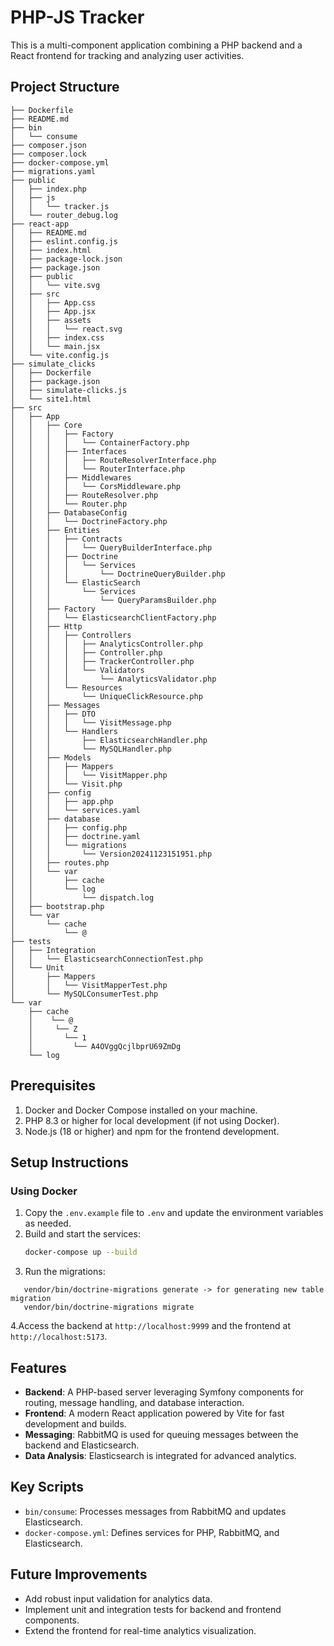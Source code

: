 
# PHP-JS Tracker

This is a multi-component application combining a PHP backend and a React frontend for tracking and analyzing user activities.

## Project Structure

```.
├── Dockerfile
├── README.md
├── bin
│   └── consume
├── composer.json
├── composer.lock
├── docker-compose.yml
├── migrations.yaml
├── public
│   ├── index.php
│   ├── js
│   │   └── tracker.js
│   └── router_debug.log
├── react-app
│   ├── README.md
│   ├── eslint.config.js
│   ├── index.html
│   ├── package-lock.json
│   ├── package.json
│   ├── public
│   │   └── vite.svg
│   ├── src
│   │   ├── App.css
│   │   ├── App.jsx
│   │   ├── assets
│   │   │   └── react.svg
│   │   ├── index.css
│   │   └── main.jsx
│   └── vite.config.js
├── simulate_clicks
│   ├── Dockerfile
│   ├── package.json
│   ├── simulate-clicks.js
│   └── site1.html
├── src
│   ├── App
│   │   ├── Core
│   │   │   ├── Factory
│   │   │   │   └── ContainerFactory.php
│   │   │   ├── Interfaces
│   │   │   │   ├── RouteResolverInterface.php
│   │   │   │   └── RouterInterface.php
│   │   │   ├── Middlewares
│   │   │   │   └── CorsMiddleware.php
│   │   │   ├── RouteResolver.php
│   │   │   └── Router.php
│   │   ├── DatabaseConfig
│   │   │   └── DoctrineFactory.php
│   │   ├── Entities
│   │   │   ├── Contracts
│   │   │   │   └── QueryBuilderInterface.php
│   │   │   ├── Doctrine
│   │   │   │   └── Services
│   │   │   │       └── DoctrineQueryBuilder.php
│   │   │   └── ElasticSearch
│   │   │       └── Services
│   │   │           └── QueryParamsBuilder.php
│   │   ├── Factory
│   │   │   └── ElasticsearchClientFactory.php
│   │   ├── Http
│   │   │   ├── Controllers
│   │   │   │   ├── AnalyticsController.php
│   │   │   │   ├── Controller.php
│   │   │   │   ├── TrackerController.php
│   │   │   │   └── Validators
│   │   │   │       └── AnalyticsValidator.php
│   │   │   └── Resources
│   │   │       └── UniqueClickResource.php
│   │   ├── Messages
│   │   │   ├── DTO
│   │   │   │   └── VisitMessage.php
│   │   │   └── Handlers
│   │   │       ├── ElasticsearchHandler.php
│   │   │       └── MySQLHandler.php
│   │   ├── Models
│   │   │   ├── Mappers
│   │   │   │   └── VisitMapper.php
│   │   │   └── Visit.php
│   │   ├── config
│   │   │   ├── app.php
│   │   │   └── services.yaml
│   │   ├── database
│   │   │   ├── config.php
│   │   │   ├── doctrine.yaml
│   │   │   └── migrations
│   │   │       └── Version20241123151951.php
│   │   ├── routes.php
│   │   └── var
│   │       ├── cache
│   │       └── log
│   │           └── dispatch.log
│   ├── bootstrap.php
│   └── var
│       └── cache
│           └── @
├── tests
│   ├── Integration
│   │   └── ElasticsearchConnectionTest.php
│   └── Unit
│       ├── Mappers
│       │   └── VisitMapperTest.php
│       └── MySQLConsumerTest.php
└── var
    ├── cache
    │    └── @
    │     └── Z
    │       └── 1
    │         └── A4OVggQcjlbprU69ZmDg
    └── log
```

## Prerequisites

1. Docker and Docker Compose installed on your machine.
2. PHP 8.3 or higher for local development (if not using Docker).
3. Node.js (18 or higher) and npm for the frontend development.

## Setup Instructions

### Using Docker

1. Copy the `.env.example` file to `.env` and update the environment variables as needed.
2. Build and start the services:
   ```bash
   docker-compose up --build
   ```
3. Run the migrations:
```
   vendor/bin/doctrine-migrations generate -> for generating new table migration
   vendor/bin/doctrine-migrations migrate
```
4.Access the backend at `http://localhost:9999` and the frontend at `http://localhost:5173`.

## Features

- **Backend**: A PHP-based server leveraging Symfony components for routing, message handling, and database interaction.
- **Frontend**: A modern React application powered by Vite for fast development and builds.
- **Messaging**: RabbitMQ is used for queuing messages between the backend and Elasticsearch.
- **Data Analysis**: Elasticsearch is integrated for advanced analytics.

## Key Scripts

- `bin/consume`: Processes messages from RabbitMQ and updates Elasticsearch.
- `docker-compose.yml`: Defines services for PHP, RabbitMQ, and Elasticsearch.

## Future Improvements

- Add robust input validation for analytics data.
- Implement unit and integration tests for backend and frontend components.
- Extend the frontend for real-time analytics visualization.
